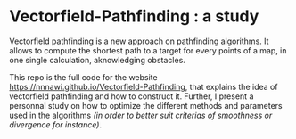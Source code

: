 # Vectorfield-Pathfinding : a study

Vectorfield pathfinding is a new approach on pathfinding algorithms. It allows to compute the shortest path to a target for every points
of a map, in one single calculation, aknowledging obstacles.

This repo is the full code for the website https://nnnawi.github.io/Vectorfield-Pathfinding, that explains the idea of vectorfield pathfinding and how to construct it. Further, I present a personnal study
on how to optimize the different methods and parameters used in the algorithms *(in order to better suit criterias of smoothness or divergence for instance)*.
